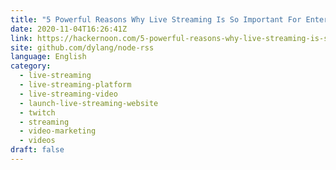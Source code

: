 ```yaml
---
title: "5 Powerful Reasons Why Live Streaming Is So Important For Enterprises"
date: 2020-11-04T16:26:41Z
link: https://hackernoon.com/5-powerful-reasons-why-live-streaming-is-so-important-for-enterprises-ta123wts?source=rss&utm_medium=RSS&utm_source=news.12bit.vn
site: github.com/dylang/node-rss
language: English
category:
  - live-streaming
  - live-streaming-platform
  - live-streaming-video
  - launch-live-streaming-website
  - twitch
  - streaming
  - video-marketing
  - videos
draft: false
---
```

